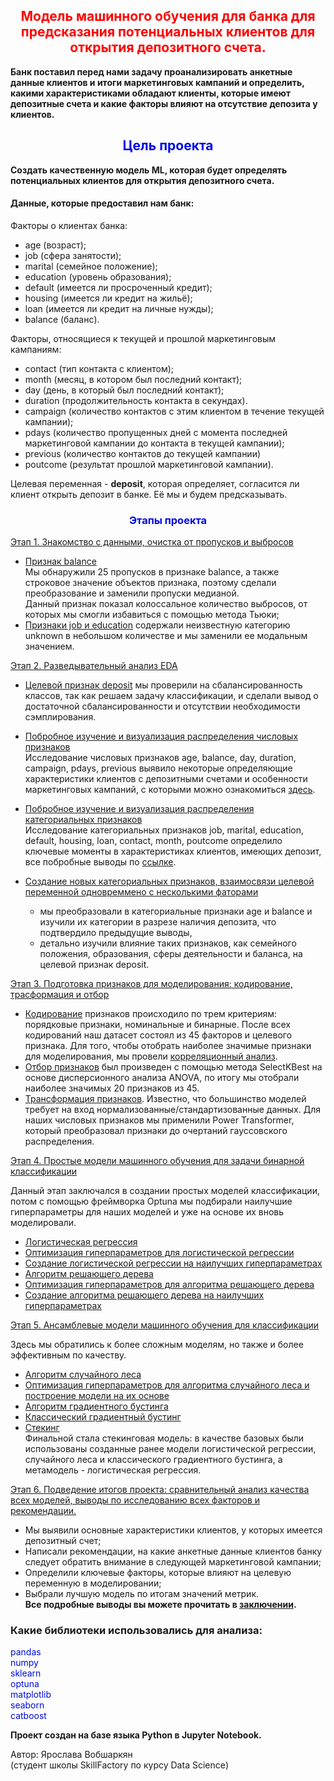 ## <center><font color = 'springblue'>**<center><font color='red'> Модель машинного обучения для банка для предсказания потенциальных клиентов для открытия депозитного счета. </font></center>**</font></center>

**Банк поставил перед нами задачу проанализировать анкетные данные клиентов и итоги маркетинговых кампаний и определить, какими характеристиками обладают клиенты, которые имеют депозитные счета и какие факторы влияют на отсутствие депозита у клиентов.**

## <center><font color = 'springblue'>**Цель проекта**</font></center>
**Создать качественную модель ML, которая будет определять потенциальных клиентов для открытия депозитного счета.**

#### **Данные, которые предоставил нам банк:**

Факторы о клиентах банка:
* age (возраст);
* job (сфера занятости);
* marital (семейное положение);
* education (уровень образования);
* default (имеется ли просроченный кредит);
* housing (имеется ли кредит на жильё);
* loan (имеется ли кредит на личные нужды);
* balance (баланс).

Факторы, относящиеся к текущей и прошлой маркетинговым кампаниям:
* contact (тип контакта с клиентом);
* month (месяц, в котором был последний контакт);
* day (день, в который был последний контакт);
* duration (продолжительность контакта в секундах).
* campaign (количество контактов с этим клиентом в течение текущей кампании);
* pdays (количество пропущенных дней с момента последней маркетинговой кампании до контакта в текущей кампании);
* previous (количество контактов до текущей кампании)
* poutcome (результат прошлой маркетинговой кампании).

Целевая переменная  - **deposit**, которая определяет, согласится ли клиент открыть депозит в банке. Её мы и будем предсказывать.

### <center><font color = 'springblue'>**Этапы проекта**</font></center>
[Этап 1. Знакомство с данными, очистка от пропусков и выбросов](#знакомство-с-данными-обработка-пропусков-и-выбросов)

  - [Признак balance](#очистка-признака-*balance*)\
  Мы обнаружили 25 пропусков в признаке balance, а также строковое значение объектов признака, поэтому сделали преобразование и заменили пропуски медианой.\
  Данный признак показал колоссальное количество выбросов, от которых мы смогли избавиться с помощью метода Тьюки;
  - [Признаки job и education](#подготовка-признаков-*job*-и-*education*)
  содержали неизвестную категорию unknown в небольшом количестве и мы заменили ее модальным значением.

[Этап 2. Разведывательный анализ EDA](#разведывательный-анализ-(exploratory-data-fnalysis))


   * [Целевой признак deposit](#представление-целевого-признака)
   мы проверили на сбалансированность классов, так как решаем задачу классификации, и сделали вывод о достаточной сбалансированности и отсутствии необходимости сэмплирования.

   * [Побробное изучение и визуализация распределения числовых признаков](#изучение-числовых-признаков-в-данных)\
   Исследование числовых признаков age, balance, day, duration,	campaign, pdays, previous выявило некоторые определяющие характеристики клиентов с депозитными счетами и особенности маркетинговых кампаний, с которыми можно ознакомиться [здесь](#какие-предварительные-выводы-мы-можем-сделать).
  
  * [Побробное изучение и визуализация распределения категориальных признаков](#изучение-категориальных-признаков-в-данных)\
   Исследование категориальных признаков job,	marital,
education, default, housing, loan, contact, month, poutcome определило ключевые моменты в характеристиках клиентов, имеющих депозит, все побробные выводы по [ссылке](#наблюдения-категориальных-признаков-выявили).

* [Создание новых категориальных признаков, взаимосвязи целевой переменной одновреммено с несколькими фаторами](#детальное-изучение-влияния-различных-признаков-на-наличие-депозита-у-клиента-создание-новых-признаков)
  - мы преобразовали в категориальные признаки age и balance и изучили их категории в разрезе наличия депозита, что подтвердило предыдущие выводы,
  - детально изучили влияние таких признаков, как семейного положения, образования, сферы деятельности и баланса, на целевой признак deposit.

[Этап 3. Подготовка признаков для моделирования: кодирование, трасформация и отбор](#кодирование-отбор-и-нормализация-признаков)
* [Кодирование](#кодирование-признаков) признаков происходило по трем критериям: порядковые признаки, номинальные и бинарные. После всех кодирований наш датасет состоял из 45 факторов и целевого признака.
Для того, чтобы отобрать наиболее значимые признаки для моделирования, мы провели [корреляционный анализ](#анализ-мультиколлинеарности).
* [Отбор признаков](#тест-на-значимость-отбор-признаков) был произведен с помощью метода SelectKBest на основе дисперсионного анализа ANOVA, по итогу мы отобрали наиболее значимых 20 признаков из 45.
* [Трансформация признаков](#нормализация-признаков). Известно, что большинство моделей требует на вход нормализованные/стандартизованные данных. Для наших числовых признаков мы применили Power Transformer, который преобразовал признаки до очертаний гауссовского распределения.

[Этап 4. Простые модели машинного обучения для задачи бинарной классификации](#создание-простых-моделей-для-решения-задач-классификации)

Данный этап заключался в создании простых моделей классификации, потом с помощью фреймворка Optuna мы подбирали наилучшие гиперпараметры для наших моделей и уже на основе их вновь моделировали.
* [Логистическая регрессия](#логистическая-регрессия)
* [Оптимизация гиперпараметров для логистической регрессии](#подбор-гиперпараметров-для-логистической-регрессии-на-первом-пространстве)
* [Создание логистической регрессии на наилучших гиперпараметрах](#лучшие-значения-гиперпараметров-в-логистической-регрессии)
* [Алгоритм решающего дерева](#решающее-дерево)
* [Оптимизация гиперпараметров для алгоритма решающего дерева](#подбор-гиперпараметров-для-алгоритма-решающего-дерева-c-помощью-оптимизатора-randomizedsearchcv)
* [Создание алгоритма решающего дерева на наилучших гиперпараметрах](#подбор-гиперпараметров-для-алгоритма-решающего-дерева-c-помощью-оптимизатора-Optuna)

[Этап 5. Ансамблевые модели машинного обучения для классификации](#создание-ансамблевых-моделей-для-решения-задач-классификации)

Здесь мы обратились к более сложным моделям, но также и более эффективным по качеству.
* [Алгоритм случайного леса](#алгоритм-случайного-леса)
* [Оптимизация гиперпараметров для алгоритма случайного леса и построение модели на их основе](#побдор-наилучших-гиперпараметров-для-алгоритма-случайного-леса-с-помощью-optuna)
* [Алгоритм градиентного бустинга](#алгоритм-градиентного-бустинга)
* [Классический градиентный бустинг](#классическая-модель-градиентного-бустинга-для-классификации)
* [Стекинг](#алгоритм-стекинга)\
Финальной стала стекинговая модель: в качестве базовых были использованы созданные ранее модели логистической регрессии, случайного леса и классического градиентного бустинга, а метамодель - логистическая регрессия.


[Этап 6. Подведение итогов проекта: сравнительный анализ качества всех моделей, выводы по исследованию всех факторов и рекомендации.](#сравнение-значений-метрики-f1-всех-моделей-и-выводы-по-решению-задачи)

- Мы выявили основные характеристики клиентов, у которых имеется депозитный счет;
- Написали рекомендации, на какие анкетные данные клиентов банку следует обратить внимание в следующей маркетинговой кампании;
- Определили ключевые факторы, которые влияют на целевую переменную в моделировании;
- Выбрали лучшую модель по итогам значений метрик.\
**Все подробные выводы вы можете прочитать в [заключении](#заключение).**


### Какие библиотеки использовались для анализа:
<font color = 'springblue'>pandas</font>\
<font color = 'springblue'>numpy</font>\
<font color = 'springblue'>sklearn</font>\
<font color = 'springblue'>optuna</font>\
<font color = 'springblue'>matplotlib</font>\
<font color = 'springblue'>seaborn</font>\
<font color = 'springblue'>catboost</font>




**Проект создан на базе языка Python в Jupyter Notebook.**

Автор: Ярослава Вобшаркян\
(студент школы SkillFactory по курсу Data Science)

